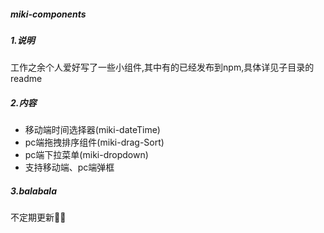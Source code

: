 ##### miki-components

##### 1.说明

工作之余个人爱好写了一些小组件,其中有的已经发布到npm,具体详见子目录的readme

##### 2.内容

* 移动端时间选择器(miki-dateTime)
* pc端拖拽排序组件(miki-drag-Sort)
* pc端下拉菜单(miki-dropdown)
* 支持移动端、pc端弹框

##### 3.balabala

不定期更新🤦‍♀️

##### 

